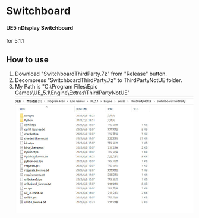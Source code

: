 # Switchboard

#### UE5 nDisplay Switchboard
for 5.1.1

## How to use  
1. Download "SwitchboardThirdParty.7z" from "Release" button.  
2. Decompress "SwitchboardThirdParty.7z" to ThirdPartyNotUE folder.  
3. My Path is "C:\Program Files\Epic Games\UE_5.1\Engine\Extras\ThirdPartyNotUE"  
![image](https://github.com/Hanleon/Switchboard/blob/main/ex4.jpg)
